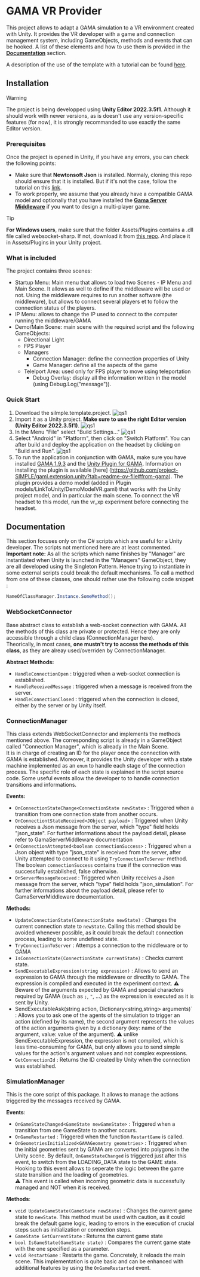 # GAMA VR Provider

This project allows to adapt a GAMA simulation to a VR environment created with Unity. It provides the VR developer with a game and connection management system, including GameObjects, methods and events that can be hooked. A list of these elements and how to use them is provided in the [**Documentation**](#documentation) section.


A description of the use of the template with a tutorial can be found [here](https://github.com/project-SIMPLE/documentation/wiki).

## Installation

> [!WARNING]
> The project is being developped using **Unity Editor 2022.3.5f1**. Although it should work with newer versions, as is doesn't use any version-specific features (for now), it is strongly recommanded to use exactly the same Editor version.  

### Prerequisites

Once the project is opened in Unity, if you have any errors, you can check the following points: 
- Make sure that **Newtonsoft Json** is installed. Normaly, cloning this repo should ensure that it is installed. But if it's not the case, follow the tutorial on this [link](https://github.com/applejag/Newtonsoft.Json-for-Unity/wiki/Install-official-via-UPM).
- To work properly, we assume that you already have a compatible GAMA model and optionally that you have installed the [**Gama Server Middleware**](https://github.com/project-SIMPLE/GamaServerMiddleware) if you want to design a multi-player game.

> [!TIP]
> **For Windows users**, make sure that the folder Assets/Plugins contains a .dll file called websocket-sharp. If not, download it from [this repo](https://github.com/sta/websocket-sharp). And place it in Assets/Plugins in your Unity project. 

### What is included 

The project contains three scenes:
 - Startup Menu: Main menu that allows to load two Scenes - IP Menu and Main Scene. It allows as well to define if the middleware will be used or not. Using the middleware requires to run another software (the middleware), but allows to connect several players et to follow the connection status of the players.
 - IP Menu: allows to change the IP used to connect to the computer running the middleware/GAMA
 - Demo/Main Scene: main scene with the required script and the following GameObjects:
	- Directional Light
	- FPS Player
	- Managers
		- Connection Manager: define the connection properties of Unity
		- Game Manager: define all the aspects of the game
  	- Telelport Area: used only for FPS player to move using teleportation
    	- Debug Overlay: display all the information written in the model (using Debug.Log("message")).  
  
### Quick Start

1. Download the silmple.template.project.
![qs1](./ReadmeRes/download.png)
1. Import it as a Unity project. **Make sure to use the right Editor version (Unity Editor 2022.3.5f1)**.
![qs1](./ReadmeRes/qs-1.png)
1. In the Menu "File" select "Build Settings..."
![qs1](./ReadmeRes/Build-setting_menu.png)
1. Select "Android" in "Platform", then click on "Switch Platform". You can after build and deploy the application on the headset by clicking on "Build and Run".
![qs1](./ReadmeRes/Build-setting.png)
1. To run the application in conjunction with GAMA, make sure you have installed [GAMA 1.9.3](https://github.com/gama-platform/gama/releases/tag/1.9.3) and the [Unity Plugin for GAMA](https://github.com/project-SIMPLE/gaml.extension.unity). Information on installing the plugin is available [here] (https://github.com/project-SIMPLE/gaml.extension.unity?tab=readme-ov-file#from-gama). The plugin provides a demo model (added in Plugin models/LinkToUnity/DemoModelVR.gaml) that works with the Unity project model, and in particular the main scene. To connect the VR headset to this model, run the vr_xp experiment before connecting the headset. 
   

## Documentation

This section focuses only on the C# scripts which are useful for a Unity developer. The scripts not mentioned here are at least commented.  
**Important note:** As all the scripts which name finishes by "Manager" are instantiated when Unity is launched in the "Managers" GameObject, they are all developed using the Singleton Pattern. Hence trying to instantiate in some external scripts could break the default mechanisms. To call a method from one of these classes, one should rather use the following code snippet :

```csharp
NameOfClassManager.Instance.SomeMethod();
```

### WebSocketConnector

Base abstract class to establish a web-socket connection with GAMA. All the methods of this class are private or protected. Hence they are only accessible through a child class (ConnectionManager here).  
Theorically, in most cases, **one mustn't try to access the methods of this class**, as they are alreay used/overriden by ConnectionManager.

**Abstract Methods:**  
- `HandleConnectionOpen` : triggered when a web-socket connection is established.
- `HandleReceivedMessage` : triggered when a message is received from the server.
- `HandleConnectionClosed` : triggered when the connection is closed, either by the server or by Unity itself.

### ConnectionManager

This class extends WebSocketConnector and implements the methods mentioned above. The corresponding script is already in a GameObject called "Connection Manager", which is already in the Main Scene.  
It is in charge of creating an ID for the player once the connection with GAMA is established. Moreover, it provides the Unity developer with a state machine implemented as an `enum` to handle each stage of the connection process. The specific role of each state is explained in the script source code. Some useful events allow the developer to to handle connection transitions and informations.

**Events:**  
- `OnConnectionStateChange<ConnectionState newState>` : Triggered when a transition from one connection state from another occurs.    
- `OnConnectiontStateReceived<JObject payload>` : Triggered when Unity receives a Json message from the server, which "type" field holds "json_state". For further informations about the payload detail, please refer to GamaServerMiddleware documentation
- `OnConnectionAttempted<boolean connectionSuccess>` : Triggered when a Json object with type "json_state" is received from the server, after Unity attempted to connect to it using `TryConnectionToServer` method. The boolean `connectionSuccess` contains true if the connection was successfully established, false otherwise.
- `OnServerMessageReceived` : Triggered when Unity receives a Json message from the server, which "type" field holds "json_simulation". For further informations about the payload detail, please refer to GamaServerMiddleware documentation.

**Methods:**
- `UpdateConnectionState(ConnectionState newState)` : Changes the current connection state to `newState`. Calling this method should be avoided whenever possible, as it could break the default connection process, leading to some undefined state.
- `TryConnectionToServer` : Attemps a connection to the middleware or to GAMA
- `IsConnectionState(ConnectionState currentState)` : Checks current state.
- `SendExecutableExpression(string expression)` : Allows to send an expression to GAMA through the middleware or directlty to GAMA. The expression is compiled and executed in the experiment context. :warning: Beware of the arguments expected by GAMA and special characters required by GAMA (such as `;`, `"`, ...) as the expression is executed as it is sent by Unity. 
- SendExecutableAsk(string action, Dictionary<string,string> arguments)` : Allows you to ask one of the  agents of the simulation to trigger an action (defined by its name), the second argument represents the values of the action arguments given by a dictionary (key: name of the argument, value: value of the argument). :warning: unlike SendExecutableExpression, the expression is not compiled, which is less time-consuming for GAMA, but only allows you to send simple values for the action's argument values and not complex expressions. 
- `GetConnectionId` : Returns the ID created by Unity when the connection was established.

### SimulationManager

This is the core script of this package. It allows to manage the actions triggered by the messages received by GAMA.

**Events**:

- `OnGameStateChanged<GameState newGameState>` : Triggered when a transition from one GameState to another occurs.
- `OnGameRestarted` : Triggered when the function `RestartGame` is called.
- `OnGeometriesInitialized<GAMAGeometry geometries>` : Triggered when the initial geometries sent by GAMA are converted into polygons in the Unity scene. By default, `OnGameStateChanged` is triggered just after this event, to switch from the LOADING_DATA state to the GAME state. Hooking to this event allows to seperate the logic between the game state transition and the loading of geometries.  
:warning: This event is called when incoming geometric data is successfully managed and NOT when it is received.

**Methods**:

- `void UpdateGameState(GameState newState)` : Changes the current game state to `newState`. This method must be used with caution, as it could break the default game logic, leading to errors in the execution of crucial steps such as initialization or connection steps.
- `GameState GetCurrentState` : Returns the current game state
- `bool IsGameState(GameState state)` : Compares the current game state with the one specified as a parameter.
- `void RestartGame` : Restarts the game. Concretely, it reloads the main scene. This implementation is quite basic and can be enhanced with additional features by using the `OnGameRestarted` event.

